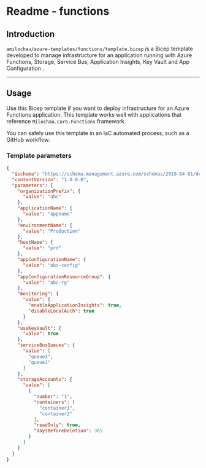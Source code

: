 # Readme - functions

## Introduction

`amilochau/azure-templates/functions/template.bicep` is a Bicep template developed to manage infrastructure for an application running with Azure Functions, Storage, Service Bus, Application Insights, Key Vault and App Configuration .

---

## Usage

Use this Bicep template if you want to deploy infrastructure for an Azure Functions application. This template works well with applications that reference `Milochau.Core.Functions` framework.

You can safely use this template in an IaC automated process, such as a GitHub workflow.

### Template parameters

```json
{
  "$schema": "https://schema.management.azure.com/schemas/2019-04-01/deploymentParameters.json#",
  "contentVersion": "1.0.0.0",
  "parameters": {
    "organizationPrefix": {
      "value": "abc"
    },
    "applicationName": {
      "value": "appname"
    },
    "environmentName": {
      "value": "Production"
    },
    "hostName": {
      "value": "prd"
    },
    "appConfigurationName": {
      "value": "abc-config"
    },
    "appConfigurationResourceGroup": {
      "value": "abc-rg"
    },
    "monitoring": {
      "value": {
        "enableApplicationInsights": true,
        "disableLocalAuth": true
      }
    },
    "useKeyVault": {
      "value": true
    },
    "serviceBusQueues": {
      "value": [
        "queue1",
        "queue2"
      ]
    },
    "storageAccounts": {
      "value": [
        {
          "number": "1",
          "containers": [
            "container1",
            "container2"
          ],
          "readOnly": true,
          "daysBeforeDeletion": 365
        }
      ]
    }
  }
}
```
